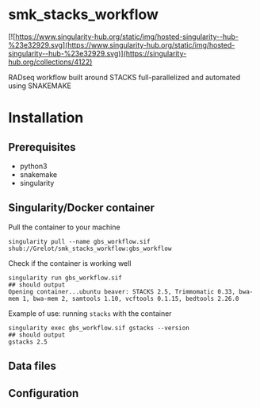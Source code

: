 # smk_stacks_workflow

[![https://www.singularity-hub.org/static/img/hosted-singularity--hub-%23e32929.svg](https://www.singularity-hub.org/static/img/hosted-singularity--hub-%23e32929.svg)](https://singularity-hub.org/collections/4122)

RADseq workflow built around STACKS full-parallelized and automated using SNAKEMAKE 


# Installation

## Prerequisites

* python3
* snakemake
* singularity
 
## Singularity/Docker container

Pull the container to your machine
``` 
singularity pull --name gbs_workflow.sif shub://Grelot/smk_stacks_workflow:gbs_workflow
```
Check if the container is working well
```
singularity run gbs_workflow.sif
## should output
Opening container...ubuntu beaver: STACKS 2.5, Trimmomatic 0.33, bwa-mem 1, bwa-mem 2, samtools 1.10, vcftools 0.1.15, bedtools 2.26.0
```
Example of use: running `stacks` with the container
```
singularity exec gbs_workflow.sif gstacks --version
## should output
gstacks 2.5
```


## Data files


## Configuration
